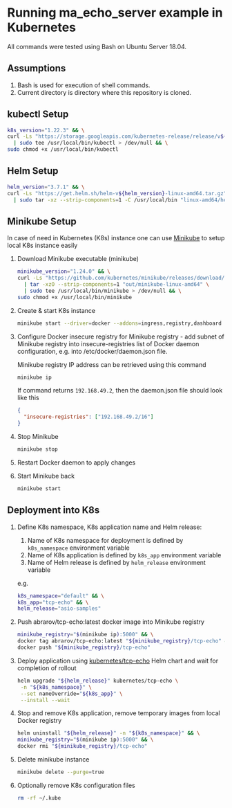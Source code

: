 # Running ma_echo_server example in Kubernetes

All commands were tested using Bash on Ubuntu Server 18.04.

## Assumptions

1. Bash is used for execution of shell commands.
1. Current directory is directory where this repository is cloned.

## kubectl Setup

```bash
k8s_version="1.22.3" && \
curl -Ls "https://storage.googleapis.com/kubernetes-release/release/v${k8s_version}/bin/linux/amd64/kubectl" \
  | sudo tee /usr/local/bin/kubectl > /dev/null && \
sudo chmod +x /usr/local/bin/kubectl
```

## Helm Setup

```bash
helm_version="3.7.1" && \
curl -Ls "https://get.helm.sh/helm-v${helm_version}-linux-amd64.tar.gz" \
  | sudo tar -xz --strip-components=1 -C /usr/local/bin "linux-amd64/helm"
```

## Minikube Setup

In case of need in Kubernetes (K8s) instance one can use [Minikube](https://kubernetes.io/docs/tasks/tools/install-minikube/) to setup local K8s instance easily

1. Download Minikube executable (minikube)

   ```bash
   minikube_version="1.24.0" && \
   curl -Ls "https://github.com/kubernetes/minikube/releases/download/v${minikube_version}/minikube-linux-amd64.tar.gz" \
     | tar -xzO --strip-components=1 "out/minikube-linux-amd64" \
     | sudo tee /usr/local/bin/minikube > /dev/null && \
   sudo chmod +x /usr/local/bin/minikube
   ```

1. Create & start K8s instance

   ```bash
   minikube start --driver=docker --addons=ingress,registry,dashboard
   ```

1. Configure Docker insecure registry for Minikube registry - add subnet of Minikube registry into
   insecure-registries list of Docker daemon configuration, e.g. into /etc/docker/daemon.json file.

   Minikube registry IP address can be retrieved using this command

   ```bash
   minikube ip
   ```

   If command returns `192.168.49.2`, then the daemon.json file should look like this

   ```json
   {
     "insecure-registries": ["192.168.49.2/16"]
   }
   ```

1. Stop Minikube

   ```bash
   minikube stop
   ```

1. Restart Docker daemon to apply changes
1. Start Minikube back

   ```bash
   minikube start
   ```

## Deployment into K8s

1. Define K8s namespace, K8s application name and Helm release:

   1. Name of K8s namespace for deployment is defined by `k8s_namespace` environment variable
   1. Name of K8s application is defined by `k8s_app` environment variable
   1. Name of Helm release is defined by `helm_release` environment variable

    e.g.

    ```bash
    k8s_namespace="default" && \
    k8s_app="tcp-echo" && \
    helm_release="asio-samples"
    ```

1. Push abrarov/tcp-echo:latest docker image into Minikube registry

    ```bash
    minikube_registry="$(minikube ip):5000" && \
    docker tag abrarov/tcp-echo:latest "${minikube_registry}/tcp-echo" && \
    docker push "${minikube_registry}/tcp-echo"
    ```

1. Deploy application using [kubernetes/tcp-echo](kubernetes/tcp-echo) Helm chart and wait for completion of rollout

    ```bash
    helm upgrade "${helm_release}" kubernetes/tcp-echo \
     -n "${k8s_namespace}" \
     --set nameOverride="${k8s_app}" \
     --install --wait
    ```

1. Stop and remove K8s application, remove temporary images from local Docker registry

   ```bash
   helm uninstall "${helm_release}" -n "${k8s_namespace}" && \
   minikube_registry="$(minikube ip):5000" && \
   docker rmi "${minikube_registry}/tcp-echo"
   ```

1. Delete minikube instance

   ```bash
   minikube delete --purge=true
   ```

1. Optionally remove K8s configuration files

   ```bash
   rm -rf ~/.kube
   ```
